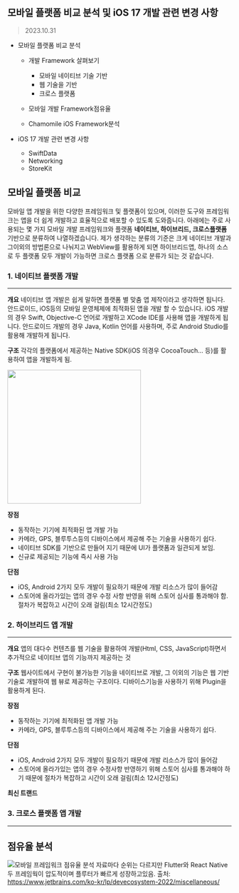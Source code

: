 
## 모바일 플랫폼 비교 분석 및 iOS 17 개발 관련 변경 사항
> 2023.10.31
- 모바일 플랫폼 비교 분석
    - 개발 Framework 살펴보기 
	    -  모바일 네이티브 기술 기반 
        -  웹 기술을 기반
        -  크로스 플랫폼  
        
     - 모바일 개발 Framework점유율
     - Chamomile iOS Framework분석
 
-  iOS 17 개발 관련 변경 사항 
    - SwiftData
    - Networking 
    - StoreKit

## 모바일 플랫폼 비교 
모바일 앱 개발을 위한 다양한 프레임워크 및 플랫폼이 있으며, 이러한 도구와 프레임워크는 앱을 더 쉽게 개발하고 효율적으로 배포할 수 있도록 도와줍니다. 아래에는 주로 사용되는 몇 가지 모바일 개발 프레임워크와 플랫폼 **네이티브, 하이브리드, 크로스플랫폼** 기반으로 분류하여 나열하겠습니다. 제가 생각하는 분류의 기준은 크게 네이티브 개발과 그이외의 방법론으로 나눠지고 WebView를 활용하게 되면 하이브리드앱, 하나의 소스로 두 플랫폼 모두 개발이 가능하면 크로스 플랫폼 으로 분류가 되는 것 같습니다.
### 1. 네이티브 플랫폼 개발 
---
__개요__
네이티브 앱 개발은 쉽게 말하면 플랫폼 별 맞춤 앱 제작이라고 생각하면 됩니다. 안드로이드, iOS등의 모바일 운영체제에 최적화된 앱을 개발 할 수 있습니다.
iOS 개발의 경우 Swift, Objective-C 언어로 개발하고 XCode IDE를 사용해 앱을 개발하게 됩니다. 안드로이드 개발의 경우 Java, Kotlin 언어를 사용하며, 주로 Android Studio를 활용해 개발하게 됩니다. 

__구조__
각각의 플랫폼에서 제공하는 Native SDK(iOS 의경우 CocoaTouch... 등)를 활용하여 앱을 개발하게 됨.

<img  src="https://velog.velcdn.com/images%2Ftnddls2ek%2Fpost%2Fb92dd565-21d8-4eb3-b0ea-f0eabf2d4d5e%2F%E1%84%89%E1%85%B3%E1%84%8F%E1%85%B3%E1%84%85%E1%85%B5%E1%86%AB%E1%84%89%E1%85%A3%E1%86%BA%202021-07-17%20%E1%84%8B%E1%85%A9%E1%84%92%E1%85%AE%203.11.32.png"  width="300"  height="300">

__장점__
-  동작하는 기기에 최적화된 앱 개발 가능
-  카메라, GPS, 블루투스등의 디바이스에서 제공해 주는 기술을 사용하기 쉽다.
-  네이티브 SDK를 기반으로 만들어 지기 때문에 UI가 플랫폼과 일관되게 보임.
- 신규로 제공되는 기능에 즉시 사용 가능

__단점__
-  iOS, Android 2가지 모두 개발이 필요하기 때문에 개발 리소스가 많이 들어감
-  스토어에 올라가있는 앱의 경우 수정 사항 반영을 위해 스토어 심사를 통과해야 함.
절차가 복잡하고 시간이 오래 걸림(최소 12시간정도)



### 2. 하이브리드 앱 개발 
---
__개요__
앱의 대다수 컨텐츠를 웹 기술을 활용하여 개발(Html, CSS, JavaScript)하면서 추가적으로 네이티브 앱의 기능까지 제공하는 것

__구조__
웹사이트에서 구현이 불가능한 기능을 네이티브로 개발, 그 이외의 기능은 웹 기반 기술로 개발하여 웹 뷰로 제공하는 구조이다. 디바이스기능을 사용하기 위해 Plugin을 활용하게 된다.


__장점__
-  동작하는 기기에 최적화된 앱 개발 가능
-  카메라, GPS, 블루투스등의 디바이스에서 제공해 주는 기술을 사용하기 쉽다.

__단점__
-  iOS, Android 2가지 모두 개발이 필요하기 때문에 개발 리소스가 많이 들어감
-  스토어에 올라가있는 앱의 경우 수정사항 반영하기 위해 스토어 심사를 통과해야 하기 때문에 절차가 복잡하고 시간이 오래 걸림(최소 12시간정도)

   
__최신 트랜드__



### 3. 크로스 플랫폼 앱 개발 
---

## 점유율 분석 
![모바일 프레임워크 점유율 분석](https://user-images.githubusercontent.com/50623193/277916766-5c85eede-a8ff-4232-9030-d7acf05638c9.png)
자료마다 순위는 다르지만 Flutter와 React Native두 프레임웍이 압도적이며 플루터가 빠르게 성장하고있음.
출처: https://www.jetbrains.com/ko-kr/lp/devecosystem-2022/miscellaneous/



